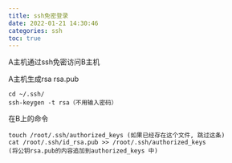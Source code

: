 ```yaml
---
title: ssh免密登录
date: 2022-01-21 14:30:46
categories: ssh
toc: true
---
```


A主机通过ssh免密访问B主机  

A主机生成rsa rsa.pub

```
cd ~/.ssh/
ssh-keygen -t rsa（不用输入密码）
```

在B上的命令

```
touch /root/.ssh/authorized_keys (如果已经存在这个文件, 跳过这条)
cat /root/.ssh/id_rsa.pub >> /root/.ssh/authorized_keys
(将公钥rsa.pub的内容追加到authorized_keys 中)
```